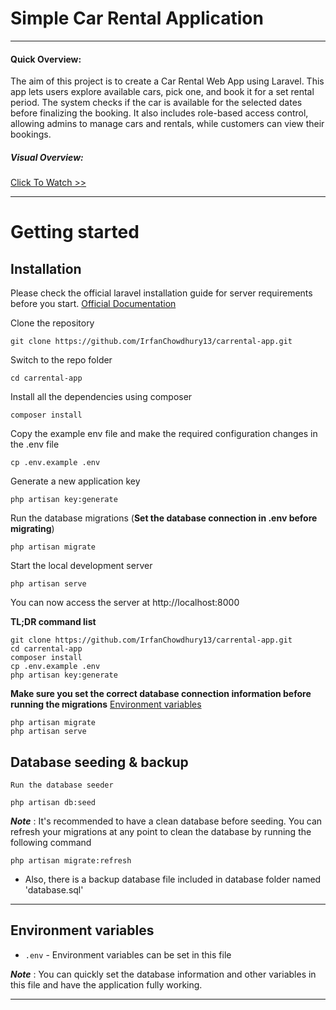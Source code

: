 # Simple Car Rental Application

----

#### Quick Overview:


The aim of this project is to create a Car Rental Web App using Laravel. This app lets users explore available cars, pick one, and book it for a set rental period. The system checks if the car is available for the selected dates before finalizing the booking. It also includes role-based access control, allowing admins to manage cars and rentals, while customers can view their bookings.

##### Visual Overview:

<a href="https://drive.google.com/file/d/1N9CTMt7uYi446NA3iSxATPctPYhGMmFM/view?usp=sharing">Click To Watch >></a>


----------

# Getting started

## Installation

Please check the official laravel installation guide for server requirements before you start. [Official Documentation](https://laravel.com/docs/11.x/installation)

Clone the repository

    git clone https://github.com/IrfanChowdhury13/carrental-app.git

Switch to the repo folder

    cd carrental-app

Install all the dependencies using composer

    composer install

Copy the example env file and make the required configuration changes in the .env file

    cp .env.example .env

Generate a new application key

    php artisan key:generate


Run the database migrations (**Set the database connection in .env before migrating**)

    php artisan migrate

Start the local development server

    php artisan serve

You can now access the server at http://localhost:8000

**TL;DR command list**

    git clone https://github.com/IrfanChowdhury13/carrental-app.git
    cd carrental-app
    composer install
    cp .env.example .env
    php artisan key:generate
    
**Make sure you set the correct database connection information before running the migrations** [Environment variables](#environment-variables)

    php artisan migrate
    php artisan serve

## Database seeding & backup


    Run the database seeder

    php artisan db:seed

***Note*** : It's recommended to have a clean database before seeding. You can refresh your migrations at any point to clean the database by running the following command

    php artisan migrate:refresh


* Also, there is a backup database file included in database folder named 'database.sql'
    
----------


## Environment variables

- `.env` - Environment variables can be set in this file

***Note*** : You can quickly set the database information and other variables in this file and have the application fully working.

----------



